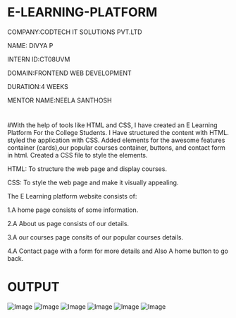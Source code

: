 # E-LEARNING-PLATFORM

COMPANY:CODTECH IT SOLUTIONS PVT.LTD

NAME: DIVYA P

INTERN ID:CT08UVM

DOMAIN:FRONTEND WEB DEVELOPMENT

DURATION:4 WEEKS

MENTOR NAME:NEELA SANTHOSH

#
#With the help of tools like HTML and CSS, I have created an E Learning Platform For the College Students. I Have structured the content with HTML. styled the application with CSS. Added elements for the awesome features container (cards),our popular courses container, buttons, and contact form in html. Created a CSS file to style the elements.

HTML: To structure the web page and display courses.

CSS: To style the web page and make it visually appealing.

The E Learning platform website consists of:

1.A home page consists of some information.

2.A About us page consists of our  details.

3.A our courses page consits of our popular courses details.

4.A Contact page with  a form for more details and Also A home button to go back.

# OUTPUT

![Image](https://github.com/user-attachments/assets/aae81f0e-faba-42a4-9d0a-99847014d831)
![Image](https://github.com/user-attachments/assets/f12f7e4b-3548-4ce4-b1d8-aa0b4f45b696)
![Image](https://github.com/user-attachments/assets/8f5418b2-79f0-469a-b532-72cf4458d3fe)
![Image](https://github.com/user-attachments/assets/c93043a0-fcec-4ace-90ad-cf9453da2e0a)
![Image](https://github.com/user-attachments/assets/9cfd6209-a948-44ff-9e61-ddda3ef693ea)
![Image](https://github.com/user-attachments/assets/07411e9e-e31c-452a-9d00-7f4d5c261722)

